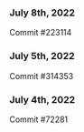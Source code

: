### July 8th, 2022

Commit #223114

### July 5th, 2022

Commit #314353


### July 4th, 2022

Commit #72281
